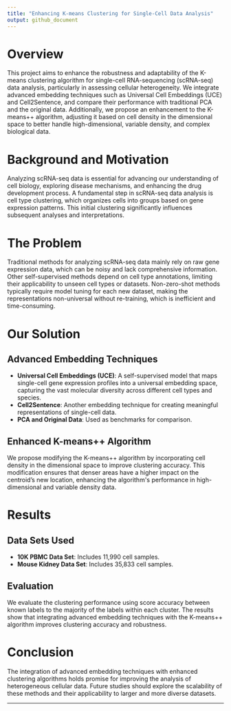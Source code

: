 ```yaml
---
title: "Enhancing K-means Clustering for Single-Cell Data Analysis"
output: github_document
---
```


# Overview

This project aims to enhance the robustness and adaptability of the K-means clustering algorithm for single-cell RNA-sequencing (scRNA-seq) data analysis, particularly in assessing cellular heterogeneity. We integrate advanced embedding techniques such as Universal Cell Embeddings (UCE) and Cell2Sentence, and compare their performance with traditional PCA and the original data. Additionally, we propose an enhancement to the K-means++ algorithm, adjusting it based on cell density in the dimensional space to better handle high-dimensional, variable density, and complex biological data.

# Background and Motivation

Analyzing scRNA-seq data is essential for advancing our understanding of cell biology, exploring disease mechanisms, and enhancing the drug development process. A fundamental step in scRNA-seq data analysis is cell type clustering, which organizes cells into groups based on gene expression patterns. This initial clustering significantly influences subsequent analyses and interpretations.

# The Problem

Traditional methods for analyzing scRNA-seq data mainly rely on raw gene expression data, which can be noisy and lack comprehensive information. Other self-supervised methods depend on cell type annotations, limiting their applicability to unseen cell types or datasets. Non-zero-shot methods typically require model tuning for each new dataset, making the representations non-universal without re-training, which is inefficient and time-consuming.

# Our Solution

## Advanced Embedding Techniques

- **Universal Cell Embeddings (UCE)**: A self-supervised model that maps single-cell gene expression profiles into a universal embedding space, capturing the vast molecular diversity across different cell types and species.
- **Cell2Sentence**: Another embedding technique for creating meaningful representations of single-cell data.
- **PCA and Original Data**: Used as benchmarks for comparison.

## Enhanced K-means++ Algorithm

We propose modifying the K-means++ algorithm by incorporating cell density in the dimensional space to improve clustering accuracy. This modification ensures that denser areas have a higher impact on the centroid’s new location, enhancing the algorithm's performance in high-dimensional and variable density data.

# Results

## Data Sets Used

- **10K PBMC Data Set**: Includes 11,990 cell samples.
- **Mouse Kidney Data Set**: Includes 35,833 cell samples.

## Evaluation

We evaluate the clustering performance using score accuracy between known labels to the majority of the labels within each cluster. The results show that integrating advanced embedding techniques with the K-means++ algorithm improves clustering accuracy and robustness.

# Conclusion

The integration of advanced embedding techniques with enhanced clustering algorithms holds promise for improving the analysis of heterogeneous cellular data. Future studies should explore the scalability of these methods and their applicability to larger and more diverse datasets.

---
